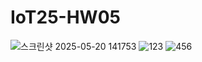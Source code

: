 # IoT25-HW05
![스크린샷 2025-05-20 141753](https://github.com/user-attachments/assets/7f6de58a-2632-495a-83ff-361f40201fe6)
![123](https://github.com/user-attachments/assets/6377fb16-6efb-487c-be96-a6a2e5eec5b6)
![456](https://github.com/user-attachments/assets/fb3cb70e-818b-44da-91ae-e15bfee2d59d)
